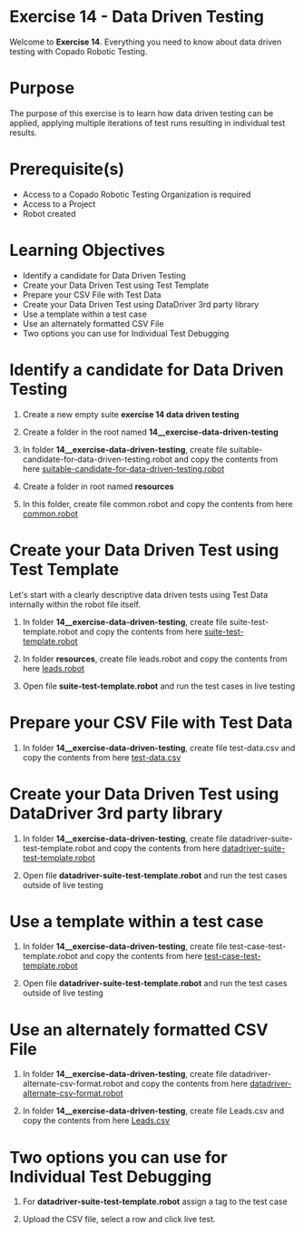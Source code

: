 # Exercise 14 - Data Driven Testing

Welcome to **Exercise 14**. Everything you need to know about data driven testing with Copado Robotic Testing.

# Purpose

The purpose of this exercise is to learn how data driven testing can be applied, applying multiple iterations of test runs resulting in individual test results.

# Prerequisite(s)

- Access to a Copado Robotic Testing Organization is required
- Access to a Project
- Robot created

# Learning Objectives

- Identify a candidate for Data Driven Testing
- Create your Data Driven Test using Test Template
- Prepare your CSV File with Test Data
- Create your Data Driven Test using DataDriver 3rd party library
- Use a template within a test case
- Use an alternately formatted CSV File
- Two options you can use for Individual Test Debugging

# Identify a candidate for Data Driven Testing

1. Create a new empty suite **exercise 14 data driven testing**

2. Create a folder in the root named **14__exercise-data-driven-testing**

3. In folder **14__exercise-data-driven-testing**, create file suitable-candidate-for-data-driven-testing.robot and copy the contents from here [suitable-candidate-for-data-driven-testing.robot](suitable-candidate-for-data-driven-testing.robot)

4. Create a folder in root named **resources**

5. In this folder, create file common.robot and copy the contents from here [common.robot](../resources/common.robot)

# Create your Data Driven Test using Test Template

Let's start with a clearly descriptive data driven tests using Test Data internally within the robot file itself.

1. In folder **14__exercise-data-driven-testing**, create file suite-test-template.robot and copy the contents from here [suite-test-template.robot](suite-test-template.robot)

2. In folder **resources**, create file leads.robot and copy the contents from here [leads.robot](../resources/leads.robot)

3. Open file **suite-test-template.robot** and run the test cases in live testing

# Prepare your CSV File with Test Data

1. In folder **14__exercise-data-driven-testing**, create file test-data.csv and copy the contents from here [test-data.csv](test-data.csv)

# Create your Data Driven Test using DataDriver 3rd party library

1. In folder **14__exercise-data-driven-testing**, create file datadriver-suite-test-template.robot and copy the contents from here [datadriver-suite-test-template.robot](datadriver-suite-test-template.robot)

2. Open file **datadriver-suite-test-template.robot** and run the test cases outside of live testing

# Use a template within a test case

1. In folder **14__exercise-data-driven-testing**, create file test-case-test-template.robot and copy the contents from here [test-case-test-template.robot](test-case-test-template.robot)

2. Open file **datadriver-suite-test-template.robot** and run the test cases outside of live testing

# Use an alternately formatted CSV File

1. In folder **14__exercise-data-driven-testing**, create file datadriver-alternate-csv-format.robot and copy the contents from here [datadriver-alternate-csv-format.robot](datadriver-alternate-csv-format.robot)

2. In folder **14__exercise-data-driven-testing**, create file Leads.csv and copy the contents from here [Leads.csv](Leads.csv)

# Two options you can use for Individual Test Debugging

1. For **datadriver-suite-test-template.robot** assign a tag to the test case

2. Upload the CSV file, select a row and click live test.